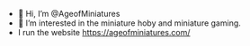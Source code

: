 - 👋 Hi, I’m @AgeofMiniatures
- 👀 I’m interested in the miniature hoby and miniature gaming.
- I run the website https://ageofminiatures.com/


<!---
AgeofMiniatures/AgeofMiniatures is a ✨ special ✨ repository because its `README.md` (this file) appears on your GitHub profile.
You can click the Preview link to take a look at your changes.
--->
